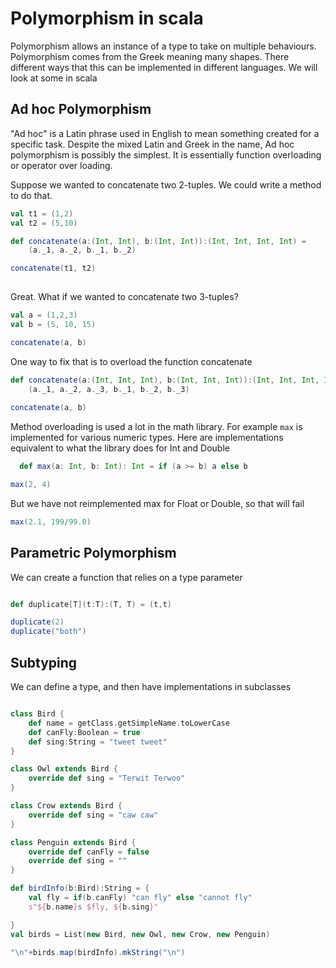 # Polymorphism in scala

Polymorphism allows an instance of a type to take on multiple behaviours.
Polymorphism comes from the Greek meaning many shapes.
There different ways that this can be implemented in different languages.
We will look at some in scala

## Ad hoc Polymorphism

"Ad hoc" is a Latin phrase used in English to mean something created for a specific task. 
Despite the mixed Latin and Greek in the name, Ad hoc polymorphism is possibly the simplest.
It is essentially function overloading or operator over loading.

Suppose we wanted to concatenate two 2-tuples.
We could write a method to do that.

```scala mdoc
val t1 = (1,2)
val t2 = (5,10)

def concatenate(a:(Int, Int), b:(Int, Int)):(Int, Int, Int, Int) =
    (a._1, a._2, b._1, b._2)

concatenate(t1, t2)
   
```
Great. What if we wanted to concatenate two 3-tuples?
```scala mdoc
val a = (1,2,3)
val b = (5, 10, 15)
```
```scala mdoc:fail
concatenate(a, b)
```

One way to fix that is to overload the function concatenate

```scala mdoc
def concatenate(a:(Int, Int, Int), b:(Int, Int, Int)):(Int, Int, Int, Int, Int, Int) =
    (a._1, a._2, a._3, b._1, b._2, b._3)
    
concatenate(a, b)
```
Method overloading is used a lot in the math library. 
For example `max` is implemented for various numeric types. 
Here are implementations equivalent to what the library does for Int and Double
```scala mdoc
  def max(a: Int, b: Int): Int = if (a >= b) a else b

max(2, 4)

```
But we have not reimplemented max for Float or Double, so that will fail
```scala mdoc:fail
max(2.1, 199/99.0)
```

## Parametric Polymorphism

We can create a function that relies on a type parameter

```scala mdoc

def duplicate[T](t:T):(T, T) = (t,t)

duplicate(2)
duplicate("both")

```

## Subtyping

We can define a type, and then have implementations in subclasses

```scala mdoc

class Bird {
    def name = getClass.getSimpleName.toLowerCase
    def canFly:Boolean = true
    def sing:String = "tweet tweet"
}

class Owl extends Bird {
    override def sing = "Terwit Terwoo"
}

class Crow extends Bird {
    override def sing = "caw caw"
}

class Penguin extends Bird {
    override def canFly = false
    override def sing = ""
}

def birdInfo(b:Bird):String = {
    val fly = if(b.canFly) "can fly" else "cannot fly"
    s"${b.name}s $fly, ${b.sing}" 

}
val birds = List(new Bird, new Owl, new Crow, new Penguin)

"\n"+birds.map(birdInfo).mkString("\n")
```
